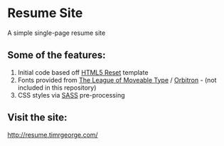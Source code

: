 # Resume Site

A simple single-page resume site

## Some of the features:

1. Initial code based off [HTML5 Reset](https://github.com/murtaugh/HTML5-Reset) template
2. Fonts provided from [The League of Moveable Type](https://www.theleagueofmoveabletype.com/) / [Orbitron](https://github.com/theleagueof/orbitron) - (not included in this repository)
3. CSS styles via [SASS](http://sass-lang.com/) pre-processing

## Visit the site:

http://resume.timrgeorge.com/
